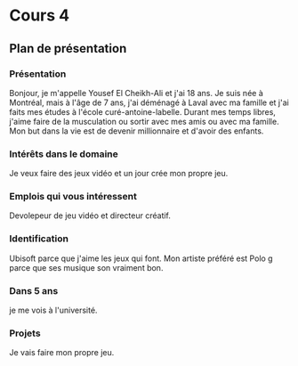 # Cours 4
## Plan de présentation

### Présentation
Bonjour, je m'appelle Yousef El Cheikh-Ali et j'ai 18 ans. Je suis née à Montréal, mais à l'âge de 7 ans, j'ai déménagé à Laval avec ma famille et j'ai faits mes études à l'école curé-antoine-labelle. Durant mes temps libres, j'aime faire de la musculation ou sortir avec mes amis ou avec ma famille. Mon but dans la vie est de devenir millionnaire et d'avoir des enfants.

### Intérêts dans le domaine
Je veux faire des jeux vidéo et un jour crée mon propre jeu.

### Emplois qui vous intéressent
Devolepeur de jeu vidéo et directeur créatif.

### Identification
Ubisoft parce que j'aime les jeux qui font. Mon artiste préféré est Polo g parce que ses musique son vraiment bon.

### Dans 5 ans
je me vois à l'université.

### Projets
Je vais faire mon propre jeu.
